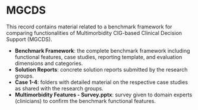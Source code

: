 # MGCDS
This record contains material related to a benchmark framework for comparing functionalities of Multimorbidity CIG-based Clinical Decision Support (MGCDS).

- **Benchmark Framework**: the complete benchmark framework including functional features, case studies, reporting template, and evaluation dimensions and categories.  
- **Solution Reports**: concrete solution reports submitted by the research groups.
- **Case 1-4**: folders with detailed material on the respective case studies as shared with the research groups.
- **Multimorbidity Features - Survey.pptx**: survey given to domain experts (clinicians) to confirm the benchmark functional features.
